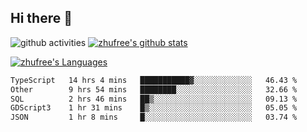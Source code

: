 ## Hi there 👋
![github activities](https://metrics.lecoq.io/zhufree?template=terminal)
[![zhufree's github stats](https://github-readme-stats.vercel.app/api?username=zhufree&show_icons=true&count_private=true)](https://github.com/anuraghazra/github-readme-stats)

[![zhufree's Languages](https://github-readme-stats.vercel.app/api/top-langs/?username=zhufree&layout=compact&langs_count=10)](https://github.com/anuraghazra/github-readme-stats)
<!--START_SECTION:waka-->

```txt
TypeScript   14 hrs 4 mins   ███████████▓░░░░░░░░░░░░░   46.43 %
Other        9 hrs 54 mins   ████████░░░░░░░░░░░░░░░░░   32.66 %
SQL          2 hrs 46 mins   ██▒░░░░░░░░░░░░░░░░░░░░░░   09.13 %
GDScript3    1 hr 31 mins    █▒░░░░░░░░░░░░░░░░░░░░░░░   05.05 %
JSON         1 hr 8 mins     █░░░░░░░░░░░░░░░░░░░░░░░░   03.74 %
```

<!--END_SECTION:waka-->

<!--
**zhufree/zhufree** is a ✨ _special_ ✨ repository because its `README.md` (this file) appears on your GitHub profile.

Here are some ideas to get you started:

- 🔭 I’m currently working on ...
- 🌱 I’m currently learning ...
- 👯 I’m looking to collaborate on ...
- 🤔 I’m looking for help with ...
- 💬 Ask me about ...
- 📫 How to reach me: ...
- 😄 Pronouns: ...
- ⚡ Fun fact: ...
-->
